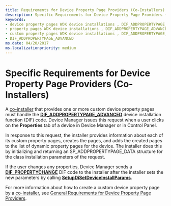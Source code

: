 ```yaml
---
title: Requirements for Device Property Page Providers (Co-Installers)
description: Specific Requirements for Device Property Page Providers (Co-Installers)
keywords:
- device property pages WDK device installations , DIF_ADDPROPERTYPAGE_ADVANCED
- property pages WDK device installations , DIF_ADDPROPERTYPAGE_ADVANCED
- custom property pages WDK device installations , DIF_ADDPROPERTYPAGE_ADVANCED
- DIF_ADDPROPERTYPAGE_ADVANCED
ms.date: 04/20/2017
ms.localizationpriority: medium
---
```


# Specific Requirements for Device Property Page Providers (Co-Installers)





A [co-installer](writing-a-co-installer.md) that provides one or more custom device property pages must handle the [**DIF_ADDPROPERTYPAGE_ADVANCED**](./dif-addpropertypage-advanced.md) device installation function (DIF) code. Device Manager issues this request when a user clicks on the **Properties** tab of a device in Device Manager or in Control Panel.

In response to this request, the installer provides information about each of its custom property pages, creates the pages, and adds the created pages to the list of dynamic property pages for the device. The installer does this by initializing and returning an SP_ADDPROPERTYPAGE_DATA structure for the class installation parameters of the request.

If the user changes any properties, Device Manager sends a [**DIF_PROPERTYCHANGE**](./dif-propertychange.md) DIF code to the installer after the installer sets the new parameters by calling [**SetupDiSetDeviceInstallParams**](/windows/win32/api/setupapi/nf-setupapi-setupdisetdeviceinstallparamsa).

For more information about how to create a custom device property page by a [co-installer](writing-a-co-installer.md), see [General Requirements for Device Property Page Providers](general-requirements-for-device-property-page-providers.md).

 

